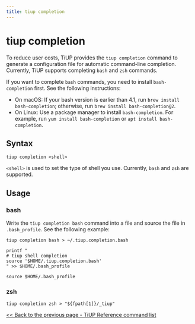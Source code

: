 ```yaml
---
title: tiup completion
---
```


# tiup completion

To reduce user costs, TiUP provides the `tiup completion` command to generate a configuration file for automatic command-line completion. Currently, TiUP supports completing `bash` and `zsh` commands.

If you want to complete `bash` commands, you need to install `bash-completion` first. See the following instructions:

- On macOS: If your bash version is earlier than 4.1, run `brew install bash-completion`; otherwise, run `brew install bash-completion@2`.
- On Linux: Use a package manager to install `bash-completion`. For example, run `yum install bash-completion` or `apt install bash-completion`.

## Syntax

```shell
tiup completion <shell>
```

`<shell>` is used to set the type of shell you use. Currently, `bash` and `zsh` are supported.

## Usage

### bash

Write the `tiup completion bash` command into a file and source the file in `.bash_profile`. See the following example:

```shell
tiup completion bash > ~/.tiup.completion.bash

printf "
# tiup shell completion
source '$HOME/.tiup.completion.bash'
" >> $HOME/.bash_profile

source $HOME/.bash_profile
```

### zsh

```shell
tiup completion zsh > "${fpath[1]}/_tiup"
```

[<< Back to the previous page - TiUP Reference command list](/tiup/tiup-reference.md#command-list)
